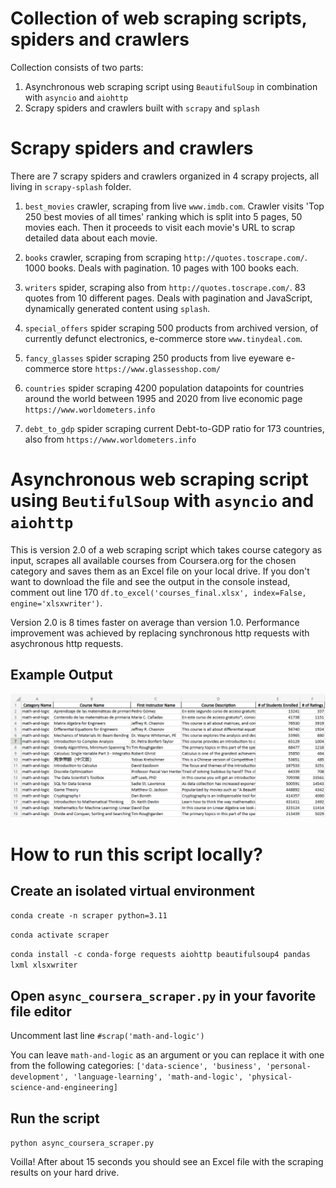 # Collection of web scraping scripts, spiders and crawlers

Collection consists of two parts:

1. Asynchronous web scraping script using `BeautifulSoup` in combination with `asyncio` and `aiohttp`
2. Scrapy spiders and crawlers built with `scrapy` and `splash`

# Scrapy spiders and crawlers

There are 7 scrapy spiders and crawlers organized in 4 scrapy projects, all living in `scrapy-splash` folder.

1. `best_movies` crawler, scraping from live `www.imdb.com`. Crawler visits 'Top 250 best movies of all times' ranking which is split into 5 pages, 50 movies each. Then it proceeds to visit each movie's URL to scrap detailed data about each movie.

2. `books` crawler, scraping from scraping `http://quotes.toscrape.com/`. 1000 books. Deals with pagination. 10 pages with 100 books each.

3. `writers` spider, scraping also from `http://quotes.toscrape.com/`. 83 quotes from 10 different pages. Deals with pagination and JavaScript, dynamically generated content using `splash`.

4. `special_offers` spider scraping 500 products from archived version, of currently defunct electronics, e-commerce store `www.tinydeal.com`.

5. `fancy_glasses` spider scraping 250 products from live eyeware e-commerce store `https://www.glassesshop.com/`

6. `countries` spider scraping 4200 population datapoints for countries around the world between 1995 and 2020 from live economic page `https://www.worldometers.info`

7. `debt_to_gdp` spider scraping current Debt-to-GDP ratio for 173 countries, also from `https://www.worldometers.info`

# Asynchronous web scraping script using `BeutifulSoup` with `asyncio` and `aiohttp`

This is version 2.0 of a web scraping script which takes course category as input, scrapes all available courses from Coursera.org for the chosen category and saves them as an Excel file on your local drive. If you don't want to download the file and see the output in the console instead, comment out line 170 `df.to_excel('courses_final.xlsx', index=False, engine='xlsxwriter')`.

Version 2.0 is 8 times faster on average than version 1.0. Performance improvement was achieved by replacing synchronous http requests with asychronous http requests.

## Example Output

![](/images/excel-output.png)

# How to run this script locally?

## Create an isolated virtual environment


`conda create -n scraper python=3.11`

`conda activate scraper`

`conda install -c conda-forge requests aiohttp beautifulsoup4 pandas lxml xlsxwriter`

## Open `async_coursera_scraper.py` in your favorite file editor


Uncomment last line `#scrap('math-and-logic')`

You can leave `math-and-logic` as an argument or you can replace it with one from the following categories:
`['data-science', 'business', 'personal-development', 'language-learning', 'math-and-logic', 'physical-science-and-engineering]`

## Run the script


`python async_coursera_scraper.py`

Voilla! After about 15 seconds you should see an Excel file with the scraping results on your hard drive.